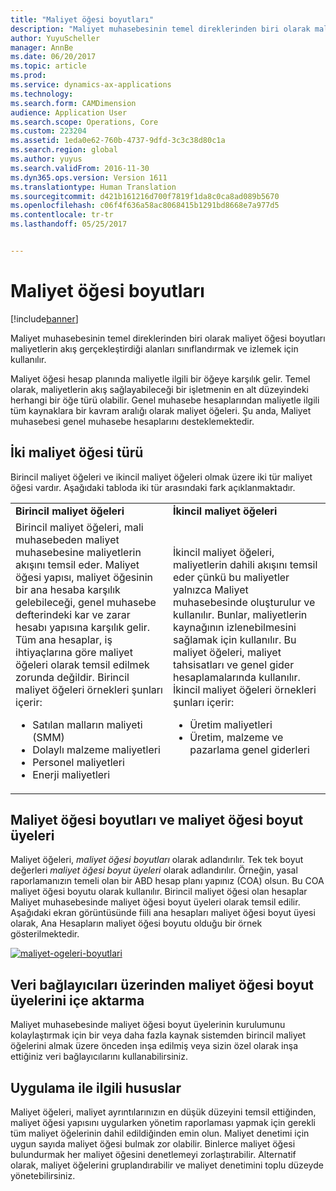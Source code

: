 ```yaml
---
title: "Maliyet öğesi boyutları"
description: "Maliyet muhasebesinin temel direklerinden biri olarak maliyet öğesi boyutları maliyetlerin akış gerçekleştirdiği alanları sınıflandırmak ve izlemek için kullanılır."
author: YuyuScheller
manager: AnnBe
ms.date: 06/20/2017
ms.topic: article
ms.prod: 
ms.service: dynamics-ax-applications
ms.technology: 
ms.search.form: CAMDimension
audience: Application User
ms.search.scope: Operations, Core
ms.custom: 223204
ms.assetid: 1eda0e62-760b-4737-9dfd-3c3c38d80c1a
ms.search.region: global
ms.author: yuyus
ms.search.validFrom: 2016-11-30
ms.dyn365.ops.version: Version 1611
ms.translationtype: Human Translation
ms.sourcegitcommit: d421b161216d700f7819f1da8c0ca8ad089b5670
ms.openlocfilehash: c06f4f636a58ac8068415b1291bd8668e7a977d5
ms.contentlocale: tr-tr
ms.lasthandoff: 05/25/2017


---
```


# <a name="cost-element-dimensions"></a>Maliyet öğesi boyutları

[!include[banner](../includes/banner.md)]


Maliyet muhasebesinin temel direklerinden biri olarak maliyet öğesi boyutları maliyetlerin akış gerçekleştirdiği alanları sınıflandırmak ve izlemek için kullanılır. 

Maliyet öğesi hesap planında maliyetle ilgili bir öğeye karşılık gelir. Temel olarak, maliyetlerin akış sağlayabileceği bir işletmenin en alt düzeyindeki herhangi bir öğe türü olabilir. Genel muhasebe hesaplarından maliyetle ilgili tüm kaynaklara bir kavram aralığı olarak maliyet öğeleri. Şu anda, Maliyet muhasebesi genel muhasebe hesaplarını desteklemektedir.

## <a name="two-types-of-cost-elements"></a>İki maliyet öğesi türü
Birincil maliyet öğeleri ve ikincil maliyet öğeleri olmak üzere iki tür maliyet öğesi vardır. Aşağıdaki tabloda iki tür arasındaki fark açıklanmaktadır.

<table>
<colgroup>
<col width="50%" />
<col width="50%" />
</colgroup>
<tbody>
<tr class="odd">
<td><strong>Birincil maliyet öğeleri</strong></td>
<td><strong>İkincil maliyet öğeleri</strong></td>
</tr>
<tr class="even">
<td>Birincil maliyet öğeleri, mali muhasebeden maliyet muhasebesine maliyetlerin akışını temsil eder. Maliyet öğesi yapısı, maliyet öğesinin bir ana hesaba karşılık gelebileceği, genel muhasebe defterindeki kar ve zarar hesabı yapısına karşılık gelir. Tüm ana hesaplar, iş ihtiyaçlarına göre maliyet öğeleri olarak temsil edilmek zorunda değildir. Birincil maliyet öğeleri örnekleri şunları içerir:
<ul>
<li>Satılan malların maliyeti (SMM)</li>
<li>Dolaylı malzeme maliyetleri</li>
<li>Personel maliyetleri</li>
<li>Enerji maliyetleri</li>
</ul></td>
<td>İkincil maliyet öğeleri, maliyetlerin dahili akışını temsil eder çünkü bu maliyetler yalnızca Maliyet muhasebesinde oluşturulur ve kullanılır. Bunlar, maliyetlerin kaynağının izlenebilmesini sağlamak için kullanılır. Bu maliyet öğeleri, maliyet tahsisatları ve genel gider hesaplamalarında kullanılır. İkincil maliyet öğeleri örnekleri şunları içerir:
<ul>
<li>Üretim maliyetleri</li>
<li>Üretim, malzeme ve pazarlama genel giderleri</li>
</ul></td>
</tr>
</tbody>
</table>

## <a name="cost-element-dimensions-and-cost-element-dimension-members"></a>Maliyet öğesi boyutları ve maliyet öğesi boyut üyeleri
Maliyet öğeleri, *maliyet öğesi boyutları* olarak adlandırılır. Tek tek boyut değerleri *maliyet öğesi boyut üyeleri* olarak adlandırılır. Örneğin, yasal raporlamanızın temeli olan bir ABD hesap planı yapınız (COA) olsun. Bu COA maliyet öğesi boyutu olarak kullanılır. Birincil maliyet öğesi olan hesaplar Maliyet muhasebesinde maliyet öğesi boyut üyeleri olarak temsil edilir. Aşağıdaki ekran görüntüsünde fiili ana hesapları maliyet öğesi boyut üyesi olarak, Ana Hesapların maliyet öğesi boyutu olduğu bir örnek gösterilmektedir. 

[![maliyet-ogeleri-boyutlari](./media/cost-element-dimensions.png)](./media/cost-element-dimensions.png)

## <a name="import-cost-element-dimension-members-through-data-connectors"></a>Veri bağlayıcıları üzerinden maliyet öğesi boyut üyelerini içe aktarma
Maliyet muhasebesinde maliyet öğesi boyut üyelerinin kurulumunu kolaylaştırmak için bir veya daha fazla kaynak sistemden birincil maliyet öğelerini almak üzere önceden inşa edilmiş veya sizin özel olarak inşa ettiğiniz veri bağlayıcılarını kullanabilirsiniz.

## <a name="implementation-considerations"></a>Uygulama ile ilgili hususlar
Maliyet öğeleri, maliyet ayrıntılarınızın en düşük düzeyini temsil ettiğinden, maliyet öğesi yapısını uygularken yönetim raporlaması yapmak için gerekli tüm maliyet öğelerinin dahil edildiğinden emin olun. Maliyet denetimi için uygun sayıda maliyet öğesi bulmak zor olabilir. Binlerce maliyet öğesi bulundurmak her maliyet öğesini denetlemeyi zorlaştırabilir. Alternatif olarak, maliyet öğelerini gruplandırabilir ve maliyet denetimini toplu düzeyde yönetebilirsiniz.




